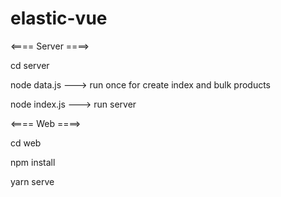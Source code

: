 # elastic-vue

<==== Server ====>

cd server

node data.js ---> run once for create index and bulk products

node index.js ---> run server

<==== Web ====>

cd web

npm install

yarn serve
